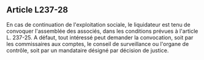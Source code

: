 Article L237-28
----
En cas de continuation de l'exploitation sociale, le liquidateur est tenu de
convoquer l'assemblée des associés, dans les conditions prévues à l'article L.
237-25. A défaut, tout intéressé peut demander la convocation, soit par les
commissaires aux comptes, le conseil de surveillance ou l'organe de contrôle,
soit par un mandataire désigné par décision de justice.
